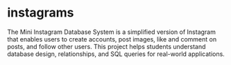 # instagrams
The Mini Instagram Database System is a simplified version of Instagram that enables users to create accounts, post images, like and comment on posts, and follow other users. This project helps students understand database design, relationships, and SQL queries for real-world applications.
